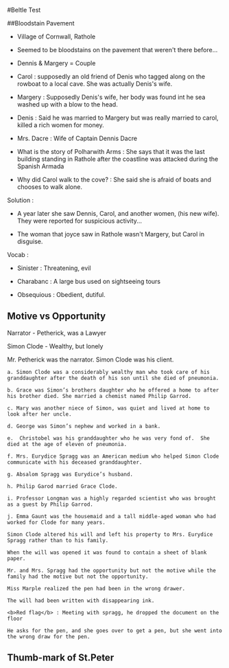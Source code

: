 #Beltle Test

##Bloodstain Pavement

- Village of Cornwall, Rathole

- Seemed to be bloodstains on the pavement that weren't there before...

- Dennis & Margery = Couple

- Carol : supposedly an old friend of Denis who tagged along on the rowboat to a local cave. She was actually Denis's wife.

- Margery : Supposedly Denis's wife, her body was found int he sea washed up with a blow to the head.

- Denis : Said he was married to Margery but was really married to carol, killed a rich women for money.

- Mrs. Dacre : Wife of Captain Dennis Dacre

- What is the story of Polharwith Arms : She says that it was the last building standing in Rathole after the coastline was attacked during the Spanish Armada

- Why did Carol walk to the cove? : She said she is afraid of boats and chooses to walk alone.

Solution :

- A year later she saw Dennis, Carol, and another women, (his new wife). They were reported for suspicious activity...

- The woman that joyce saw in Rathole wasn't Margery, but Carol in disguise.

Vocab :

- Sinister : Threatening, evil

- Charabanc : A large bus used on sightseeing tours

- Obsequious : Obedient, dutiful.


## Motive vs Opportunity 

Narrator - Petherick, was a Lawyer

Simon Clode - Wealthy, but lonely

  Mr. Petherick was the narrator.  Simon Clode was his client.

    a. Simon Clode was a considerably wealthy man who took care of his granddaughter after the death of his son until she died of pneumonia.

    b. Grace was Simon’s brothers daughter who he offered a home to after his brother died. She married a chemist named Philip Garrod.

    c. Mary was another niece of Simon, was quiet and lived at home to look after her uncle.

    d. George was Simon’s nephew and worked in a bank.

    e.  Christobel was his granddaughter who he was very fond of.  She died at the age of eleven of pneumonia.

    f. Mrs. Eurydice Spragg was an American medium who helped Simon Clode communicate with his deceased granddaughter.

    g. Absalom Spragg was Eurydice’s husband.

    h. Philip Garod married Grace Clode.

    i. Professor Longman was a highly regarded scientist who was brought as a guest by Philip Garrod.

    j. Emma Gaunt was the housemaid and a tall middle-aged woman who had worked for Clode for many years. 

	Simon Clode altered his will and left his property to Mrs. Eurydice Spragg rather than to his family.

	When the will was opened it was found to contain a sheet of blank paper.

	Mr. and Mrs. Spragg had the opportunity but not the motive while the family had the motive but not the opportunity.

	Miss Marple realized the pen had been in the wrong drawer.

	The will had been written with disappearing ink. 

	<b>Red flag</b> : Meeting with spragg, he dropped the document on the floor

	He asks for the pen, and she goes over to get a pen, but she went into the wrong draw for the pen.


## Thumb-mark of St.Peter



